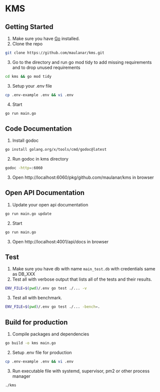 # KMS

## Getting Started
1. Make sure you have [Go](https://go.dev) installed.
2. Clone the repo
```bash
git clone https://github.com/maulanar/kms.git
```
3. Go to the directory and run go mod tidy to add missing requirements and to drop unused requirements
```bash
cd kms && go mod tidy
```
3. Setup your .env file
```bash
cp .env-example .env && vi .env
```
4. Start
```bash
go run main.go
```

## Code Documentation
1. Install godoc
```bash
go install golang.org/x/tools/cmd/godoc@latest
```
2. Run godoc in kms directory
```bash
godoc -http=:6060
```
3. Open http://localhost:6060/pkg/github.com/maulanar/kms in browser

## Open API Documentation
1. Update your open api documentation
```bash
go run main.go update
```
2. Start
```bash
go run main.go
```
3. Open http://localhost:4001/api/docs in browser

## Test
1. Make sure you have db with name `main_test.db` with credentials same as DB_XXX
2. Test all with verbose output that lists all of the tests and their results.
```bash
ENV_FILE=$(pwd)/.env go test ./... -v
```
3. Test all with benchmark.
```bash
ENV_FILE=$(pwd)/.env go test ./... -bench=.
```

## Build for production
1. Compile packages and dependencies
```bash
go build -o kms main.go
```
2. Setup .env file for production
```bash
cp .env-example .env && vi .env
```
3. Run executable file with systemd, supervisor, pm2 or other process manager
```bash
./kms
```